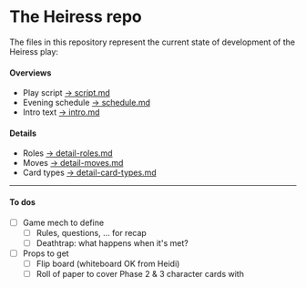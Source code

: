 # The Heiress repo

The files in this repository represent the current state of development of the Heiress play:

#### Overviews
- Play script [→ script.md](script.md)
- Evening schedule [→ schedule.md](schedule.md)
- Intro text [→ intro.md](intro.md)

#### Details
- Roles [→ detail-roles.md](detail-roles.md)
- Moves [→ detail-moves.md](detail-moves.md)
- Card types [→ detail-card-types.md](detail-card-types.md)

---

#### To dos

- [ ] Game mech to define
	- [ ] Rules, questions, ... for recap
	- [ ] Deathtrap: what happens when it's met?

- [ ] Props to get
	- [ ] Flip board (whiteboard OK from Heidi)
	- [ ] Roll of paper to cover Phase 2 & 3 character cards with
